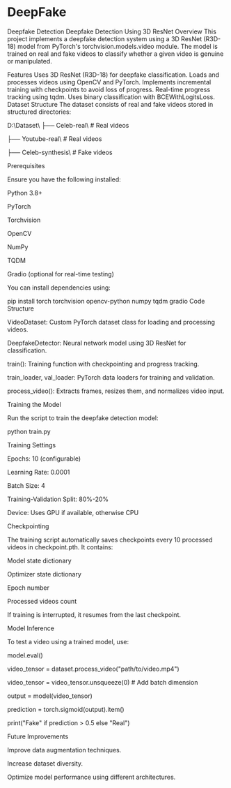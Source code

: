 # DeepFake
Deepfake Detection
Deepfake Detection Using 3D ResNet
Overview
This project implements a deepfake detection system using a 3D ResNet (R3D-18) model from PyTorch's torchvision.models.video module. The model is trained on real and fake videos to classify whether a given video is genuine or manipulated.

Features
Uses 3D ResNet (R3D-18) for deepfake classification.
Loads and processes videos using OpenCV and PyTorch.
Implements incremental training with checkpoints to avoid loss of progress.
Real-time progress tracking using tqdm.
Uses binary classification with BCEWithLogitsLoss.
Dataset Structure
The dataset consists of real and fake videos stored in structured directories:

D:\Dataset\ 
├── Celeb-real\   # Real videos
    
├── Youtube-real\ # Real videos
    
├── Celeb-synthesis\  # Fake videos

Prerequisites

Ensure you have the following installed:

Python 3.8+

PyTorch

Torchvision

OpenCV

NumPy

TQDM

Gradio (optional for real-time testing)


You can install dependencies using:

pip install torch torchvision opencv-python numpy tqdm gradio
Code Structure

VideoDataset: Custom PyTorch dataset class for loading and processing videos.

DeepfakeDetector: Neural network model using 3D ResNet for classification.

train(): Training function with checkpointing and progress tracking.

train_loader, val_loader: PyTorch data loaders for training and validation.

process_video(): Extracts frames, resizes them, and normalizes video input.


Training the Model

Run the script to train the deepfake detection model:

python train.py

Training Settings

Epochs: 10 (configurable)

Learning Rate: 0.0001

Batch Size: 4

Training-Validation Split: 80%-20%

Device: Uses GPU if available, otherwise CPU


Checkpointing

The training script automatically saves checkpoints every 10 processed videos in checkpoint.pth. It contains:

Model state dictionary

Optimizer state dictionary

Epoch number

Processed videos count

If training is interrupted, it resumes from the last checkpoint.


Model Inference

To test a video using a trained model, use:


model.eval()

video_tensor = dataset.process_video("path/to/video.mp4")

video_tensor = video_tensor.unsqueeze(0)  # Add batch dimension

output = model(video_tensor)

prediction = torch.sigmoid(output).item()

print("Fake" if prediction > 0.5 else "Real")


Future Improvements

Improve data augmentation techniques.

Increase dataset diversity.

Optimize model performance using different architectures.
